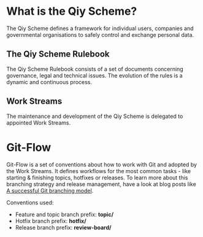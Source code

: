# What is the Qiy Scheme?
The Qiy Scheme defines a framework for individual users, companies and governmental organisations to safely control and exchange personal data.

## The Qiy Scheme Rulebook
The Qiy Scheme Rulebook consists of a set of documents concerning governance, legal and technical issues. The evolution of the rules is a dynamic and continuous process.

## Work Streams
The maintenance and development of the Qiy Scheme is delegated to appointed Work Streams.

# Git-Flow
Git-Flow is a set of conventions about how to work with Git and adopted by the Work Streams. It defines workflows for the most common tasks - like starting & finishing topics, hotfixes or releases. To learn more about this branching strategy and release management, have a look at blog posts like [A successful Git branching model](http://nvie.com/posts/a-successful-git-branching-model/).

Conventions used:

* Feature and topic branch prefix: **topic/**
* Hotfix branch prefix: **hotfix/**
* Release branch prefix: **review-board/**
